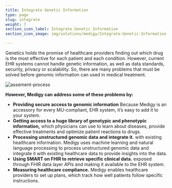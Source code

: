 ```yaml
---
title: Integrate Genetic Information
type: page
slug: integrate
weight: 7
section_icon_label: Integrate Genetic Information
section_icon_image: img/solutions/medigy/Integrate-Genetic-Information.png

---
```

 	
 
Genetics holds the promise of healthcare providers finding out which drug is the most effective for each patient and each condition. However, current EHR systems cannot handle genetic information, as well as data standards, security, privacy or scalability. So, there are many problems that must be solved before genomic information can used in medical treatment.

 ![assement-process](img/solutions/medigy/Integrating-genetic-information.jpg#center)

 **However, Medigy can address some of these problems by:**
  
  * **Providing secure access to genomic information**  Because Medigy is an accessory for every MU-compliant, EHR system, it’s easy to add it to your system. 
  * **Getting access to a huge library of genotypic and phenotypic information,** which physicians can use to learn about diseases, provide effective treatments and optimize patient reactions to drugs. 
  * **Processing unstructured genomic data and integrate it.** with existing healthcare information. Medigy uses machine learning and natural language processing to process unstructured genomic data and integrate it with existing healthcare data to provide insights into the data. 
  * **Using SMART on FHIR to retrieve specific clinical data.** exposed through FHIR data layer APIs and making it available to the EHR system. 
  * **Measuring healthcare compliance.** Medigy enables healthcare providers to set up plans, which track how well patients follow specific instructions. 
 
 



 
 
